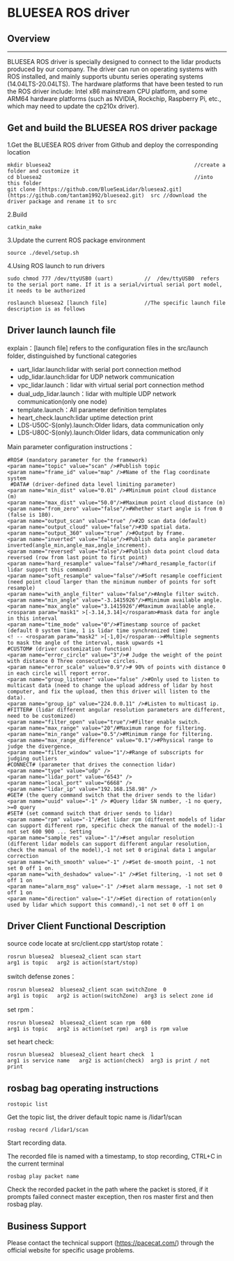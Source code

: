 # BLUESEA ROS driver

## Overview
----------
BLUESEA ROS driver is specially designed to connect to the lidar products produced by our company. The driver can run on operating systems with ROS installed, and mainly supports ubuntu series operating systems (14.04LTS-20.04LTS). The hardware platforms that have been tested to run the ROS driver include: Intel x86 mainstream CPU platform, and some ARM64 hardware platforms (such as NVIDIA, Rockchip, Raspberry Pi, etc., which may need to update the cp210x driver).

## Get and build the BLUESEA ROS driver package
1.Get the BLUESEA ROS driver from Github and deploy the corresponding location

    mkdir bluesea2   											//create a folder and customize it
    cd bluesea2    												//into this folder
    git clone [https://github.com/BlueSeaLidar/bluesea2.git](https://github.com/tantam1992/bluesea2.git)  src //download the driver package and rename it to src
2.Build

    catkin_make
3.Update the current ROS package environment

    source ./devel/setup.sh


4.Using ROS launch to run drivers

	sudo chmod 777 /dev/ttyUSB0 (uart)			//  /dev/ttyUSB0  refers to the serial port name. If it is a serial/virtual serial port model, it needs to be authorized
    
    roslaunch bluesea2 [launch file]    		//The specific launch file description is as follows

## Driver launch launch file
explain：[launch file] refers to the configuration files in the src/launch folder, distinguished by functional categories

- uart_lidar.launch:lidar with serial port connection method
- udp_lidar.launch:lidar for UDP network communication
- vpc_lidar.launch：lidar with virtual serial port connection method
- dual_udp_lidar.launch：lidar with multiple UDP network communication(only one node)
- template.launch：All parameter definition templates
- heart_check.launch:lidar uptime detection print
- LDS-U50C-S(only).launch:Older lidars, data communication only
- LDS-U80C-S(only).launch:Older lidars, data communication only

Main parameter configuration instructions：

    #ROS# (mandatory parameter for the framework)
    <param name="topic" value="scan" />#Publish topic
    <param name="frame_id" value="map" />#Name of the flag coordinate system
     #DATA# (driver-defined data level limiting parameter)
    <param name="min_dist" value="0.01" />#Minimum point cloud distance (m)
    <param name="max_dist" value="50.0"/>#Maximum point cloud distance (m)
    <param name="from_zero" value="false"/>#Whether start angle is from 0 (false is 180).
    <param name="output_scan" value="true" />#2D scan data (default)
    <param name="output_cloud" value="false"/>#3D spatial data.
    <param name="output_360" value="true" />#Output by frame.
    <param name="inverted" value="false"/>#Publish data angle parameter inverted(angle_min,angle_max,angle_increment).
    <param name="reversed" value="false"/>#Publish data point cloud data reversed (row from last point to first point)
    <param name="hard_resample" value="false"/>#hard_resample_factor(if lidar support this command)
    <param name="soft_resample" value="false"/>#Soft resample coefficient (need point cloud larger than the minimum number of points for soft resample)
    <param name="with_angle_filter" value="false"/>#Angle filter switch.
    <param name="min_angle" value="-3.1415926"/>#Minimum available angle.
    <param name="max_angle" value="3.1415926"/#Maximum available angle.
    <rosparam param="mask1" >[-3.14,3.14]</rosparam>#mask data for angle in this interval
    <param name="time_mode" value="0"/>#Timestamp source of packet (default 0 system time, 1 is lidar time synchronized time)
    <! -- <rosparam param="mask2" >[-1,0]</rosparam-->#Multiple segments to mask the angle of the interval, mask upwards +1
    #CUSTOM# (driver customization function)
    <param name="error_circle" value="3"/># Judge the weight of the point with distance 0 Three consecutive circles.
    <param name="error_scale" value="0.9"/># 90% of points with distance 0 in each circle will report error.
    <param name="group_listener" value="false" />#Only used to listen to multicast data (need to change the upload address of lidar by host computer, and fix the upload, then this driver will listen to the data).
    <param name="group_ip" value="224.0.0.11" />#Listen to multicast ip.
    #FITTER# (lidar different angular resolution parameters are different, need to be customized)
    <param name="filter_open" value="true"/>#Filter enable switch.
    <param name="max_range" value="20"/#Maximum range for filtering.
    <param name="min_range" value="0.5"/>#Minimum range for filtering.
    <param name="max_range_difference" value="0.1"/>#Physical range to judge the divergence.
    <param name="filter_window" value="1"/>#Range of subscripts for judging outliers
    #CONNECT# (parameter that drives the connection lidar)
    <param name="type" value="udp" />
    <param name="lidar_port" value="6543" />
    <param name="local_port" value="6668" />
    <param name="lidar_ip" value="192.168.158.98" />
    #GET# (the query command switch that the driver sends to the lidar)
    <param name="uuid" value="-1" /> #Query lidar SN number, -1 no query, >=0 query
    #SET# (set command switch that driver sends to lidar)
    <param name="rpm" value="-1"/#Set lidar rpm (different models of lidar can support different rpm, specific check the manual of the model):-1 not set 600 900 ... Setting
    <param name="sample_res" value="-1"/>#set angular resolution (different lidar models can support different angular resolution, check the manual of the model),-1 not set 0 original data 1 angular correction
    <param name="with_smooth" value="-1" />#Set de-smooth point, -1 not set 0 off 1 on.
    <param name="with_deshadow" value="-1" />#Set filtering, -1 not set 0 off 1 on
    <param name="alarm_msg" value="-1" />#set alarm message, -1 not set 0 off 1 on
    <param name="direction" value="-1"/>#Set direction of rotation(only used by lidar which support this command),-1 not set 0 off 1 on


## Driver Client Functional Description
source code locate at src/client.cpp
start/stop rotate：
    
    rosrun bluesea2  bluesea2_client scan start      
    arg1 is topic   arg2 is action(start/stop)
    
switch defense zones：
	
	rosrun bluesea2  bluesea2_client scan switchZone  0     
    arg1 is topic   arg2 is action(switchZone)  arg3 is select zone id

set rpm：

	rosrun bluesea2  bluesea2_client scan rpm  600 
    arg1 is topic   arg2 is action(set rpm)  arg3 is rpm value

set heart check:

    rosrun bluesea2  bluesea2_client heart check  1
    arg1 is service name   arg2 is action(check)  arg3 is print / not print

## rosbag bag operating instructions

	rostopic list 
Get the topic list, the driver default topic name is /lidar1/scan

	rosbag record /lidar1/scan 

Start recording data.

The recorded file is named with a timestamp, to stop recording, CTRL+C in the current terminal 

	rosbag play packet name

Check the recorded packet in the path where the packet is stored, if it prompts failed connect master exception, then ros master first and then rosbag play.

## Business Support

Please contact the technical support (https://pacecat.com/) through the official website for specific usage problems.
